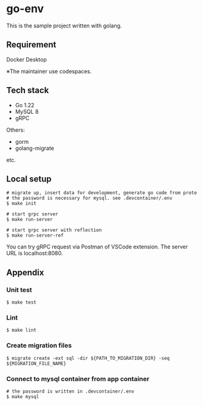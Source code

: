 # go-env

This is the sample project written with golang.

## Requirement
Docker Desktop

※The maintainer use codespaces.

## Tech stack
- Go 1.22
- MySQL 8
- gRPC


Others:
- gorm
- golang-migrate

etc.

## Local setup

```
# migrate up, insert data for development, generate go code from proto
# the password is necessary for mysql. see .devcontainer/.env
$ make init

# start grpc server
$ make run-server

# start grpc server with reflection
$ make run-server-ref
```

You can try gRPC request via Postman of VSCode extension. The server URL is localhost:8080.

## Appendix
### Unit test
```
$ make test
```

### Lint
```
$ make lint
```

### Create migration files
```
$ migrate create -ext sql -dir ${PATH_TO_MIGRATION_DIR} -seq ${MIGRATION_FILE_NAME}
```

### Connect to mysql container from app container
```
# the password is written in .devcontainer/.env
$ make mysql
```